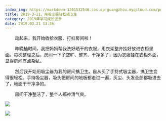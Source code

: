 ```yaml
---
index_img: https://markdown-1301532546.cos.ap-guangzhou.myqcloud.com/peipei_blog/20210921143921.jpeg
title: 2019-3-21，用吸尘器轻松搞卫生
category: 2019年学习成长进步
date: 2019.03.21 13:36
---
```


        动起来，我开始收拾衣服、打扫房间啦！

        昨晚抽时间，我把妈妈帮我洗好晒干的衣服，用衣架整齐挂好放进衣柜里面。每次整理之后，房间一下子空旷、整齐、干净多了，因为衣服挂在衣柜外面，显得房间有点杂乱。  

        然后我开始用吸尘器为我的房间搞卫生。自从买了手持式吸尘器，搞卫生变得很轻松。手持吸尘器，吸头把房间的地板都走过一遍，灰尘、头发全部都吸进去了，地面干干净净的。  

        房间干净整洁了，整个人都神清气爽。

![](https://markdown-1301532546.cos.ap-guangzhou.myqcloud.com/peipei_blog/20210921143921.jpeg)  



![](https://markdown-1301532546.cos.ap-guangzhou.myqcloud.com/peipei_blog/20210921143926.jpeg)  

